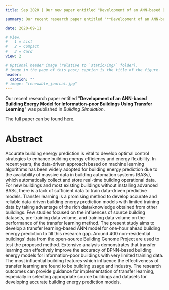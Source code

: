 ```yaml
---
title: Sep 2020 | Our new paper entitled "Development of an ANN-based Building Energy Model for Information-poor Buildings Using Transfer Learning" was published in *Building Simulation*!

summary: Our recent research paper entitled "**Development of an ANN-based Building Energy Model for Information-poor Buildings Using Transfer Learning**" was published in *Building Simulation*. 

date: 2020-09-11

# View.
#   1 = List
#   2 = Compact
#   3 = Card
view: 2

# Optional header image (relative to `static/img/` folder).
# image in the page of this post; caption is the title of the figure.
header:
  caption: ""   
# image: "renewable_journal.jpg"   
---
```




Our recent research paper entitled "**Development of an ANN-based Building Energy Model for Information-poor Buildings Using Transfer Learning**" was published in *Building Simulation*.

The full paper can be found [here](https://link.springer.com/article/10.1007/s12273-020-0711-5).

# Abstract

Accurate building energy prediction is vital to develop optimal control strategies to enhance building energy efficiency and energy flexibility. In recent years, the data-driven approach based on machine learning algorithms has been widely adopted for building energy prediction due to the availability of massive data in building automation systems (BASs), which automatically collect and store real-time building operational data. For new buildings and most existing buildings without installing advanced BASs, there is a lack of sufficient data to train data-driven predictive models. Transfer learning is a promising method to develop accurate and reliable data-driven building energy prediction models with limited training data by taking advantage of the rich data/knowledge obtained from other buildings. Few studies focused on the influences of source building datasets, pre-training data volume, and training data volume on the performance of the transfer learning method. The present study aims to develop a transfer learning-based ANN model for one-hour ahead building energy prediction to fill this research gap. Around 400 non-residential buildings’ data from the open-source Building Genome Project are used to test the proposed method. Extensive analysis demonstrates that transfer learning can effectively improve the accuracy of BPNN-based building energy models for information-poor buildings with very limited training data. The most influential building features which influence the effectiveness of transfer learning are found to be building usage and industry. The research outcomes can provide guidance for implementation of transfer learning, especially in selecting appropriate source buildings and datasets for developing accurate building energy prediction models.